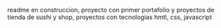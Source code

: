 readme en construccion, proyecto con primer portafolio y proyectos de tienda de sushi y shop, proyectos con tecnologias hmtl, css, javascript
